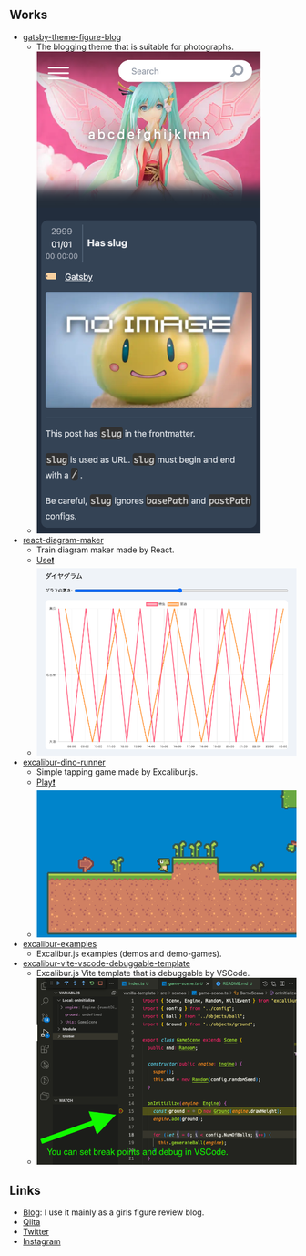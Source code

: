 ## Works

- [gatsby-theme-figure-blog](https://github.com/tenpaMk2/gatsby-theme-figure-blog)
  - The blogging theme that is suitable for photographs.
  - ![gatsby-theme-figure-blog sample](https://raw.githubusercontent.com/tenpaMk2/gatsby-theme-figure-blog/main/theme/images/example-1.png)
- [react-diagram-maker](https://github.com/tenpaMk2/react-diagram-maker)
  - Train diagram maker made by React.
  - [Use❗](https://tenpamk2-blog.netlify.app/apps/react-diagram-maker/)
  - ![react-diagram-maker sample](https://raw.githubusercontent.com/tenpaMk2/react-diagram-maker/main/img/3.png)
- [excalibur-dino-runner](https://github.com/tenpaMk2/excalibur-dino-runner)
  - Simple tapping game made by Excalibur.js.
  - [Play❗](https://tenpamk2-blog.netlify.app/apps/excalibur-dino-runner/)
  - ![excalibur-dino-runner sample](https://raw.githubusercontent.com/tenpaMk2/excalibur-dino-runner/main/imgs/sample.png)
- [excalibur-examples](https://github.com/tenpaMk2/excalibur-examples)
  - Excalibur.js examples (demos and demo-games).
- [excalibur-vite-vscode-debuggable-template](https://github.com/tenpaMk2/excalibur-vite-vscode-debuggable-template)
  - Excalibur.js Vite template that is debuggable by VSCode.
  - ![](https://raw.githubusercontent.com/tenpaMk2/excalibur-vite-vscode-debuggable-template/main/imgs/debug.png)

## Links

- [Blog](https://tenpamk2-blog.netlify.app/): I use it mainly as a girls figure review blog.
- [Qiita](https://qiita.com/tenpaMk2)
- [Twitter](https://twitter.com/tenpaMk2)
- [Instagram](https://www.instagram.com/tenpamk2_figure/)
